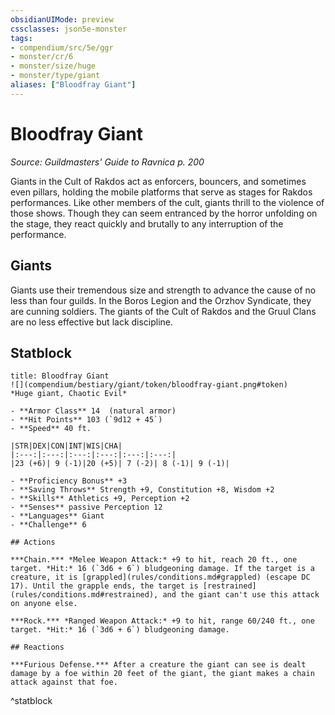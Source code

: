 ```yaml
---
obsidianUIMode: preview
cssclasses: json5e-monster
tags:
- compendium/src/5e/ggr
- monster/cr/6
- monster/size/huge
- monster/type/giant
aliases: ["Bloodfray Giant"]
---
```

# Bloodfray Giant
*Source: Guildmasters' Guide to Ravnica p. 200*  

Giants in the Cult of Rakdos act as enforcers, bouncers, and sometimes even pillars, holding the mobile platforms that serve as stages for Rakdos performances. Like other members of the cult, giants thrill to the violence of those shows. Though they can seem entranced by the horror unfolding on the stage, they react quickly and brutally to any interruption of the performance.

## Giants

Giants use their tremendous size and strength to advance the cause of no less than four guilds. In the Boros Legion and the Orzhov Syndicate, they are cunning soldiers. The giants of the Cult of Rakdos and the Gruul Clans are no less effective but lack discipline.

## Statblock

```ad-statblock
title: Bloodfray Giant
![](compendium/bestiary/giant/token/bloodfray-giant.png#token)
*Huge giant, Chaotic Evil*

- **Armor Class** 14  (natural armor)
- **Hit Points** 103 (`9d12 + 45`)
- **Speed** 40 ft.

|STR|DEX|CON|INT|WIS|CHA|
|:---:|:---:|:---:|:---:|:---:|:---:|
|23 (+6)| 9 (-1)|20 (+5)| 7 (-2)| 8 (-1)| 9 (-1)|

- **Proficiency Bonus** +3
- **Saving Throws** Strength +9, Constitution +8, Wisdom +2
- **Skills** Athletics +9, Perception +2
- **Senses** passive Perception 12
- **Languages** Giant
- **Challenge** 6

## Actions

***Chain.*** *Melee Weapon Attack:* +9 to hit, reach 20 ft., one target. *Hit:* 16 (`3d6 + 6`) bludgeoning damage. If the target is a creature, it is [grappled](rules/conditions.md#grappled) (escape DC 17). Until the grapple ends, the target is [restrained](rules/conditions.md#restrained), and the giant can't use this attack on anyone else.

***Rock.*** *Ranged Weapon Attack:* +9 to hit, range 60/240 ft., one target. *Hit:* 16 (`3d6 + 6`) bludgeoning damage.

## Reactions

***Furious Defense.*** After a creature the giant can see is dealt damage by a foe within 20 feet of the giant, the giant makes a chain attack against that foe.
```
^statblock